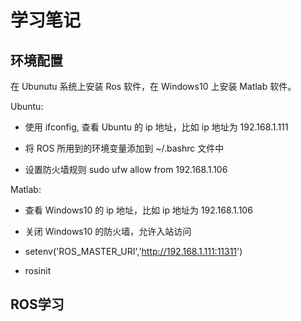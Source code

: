 # 学习笔记

## 环境配置

在 Ubunutu 系统上安装 Ros 软件，在 Windows10 上安装 Matlab 软件。

Ubuntu:

* 使用 ifconfig, 查看 Ubuntu 的 ip 地址，比如 ip 地址为 192.168.1.111

* 将 ROS 所用到的环境变量添加到 ~/.bashrc 文件中

* 设置防火墙规则 sudo ufw allow from 192.168.1.106

Matlab:

* 查看 Windows10 的 ip 地址，比如 ip 地址为 192.168.1.106

* 关闭 Windows10 的防火墙，允许入站访问

* setenv('ROS_MASTER_URI','<http://192.168.1.111:11311>')

* rosinit

## ROS学习
